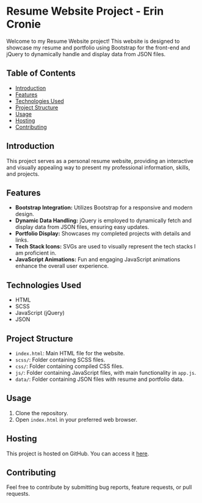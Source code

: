 # Resume Website Project - Erin Cronie

Welcome to my Resume Website project! This website is designed to showcase my resume and portfolio using Bootstrap for the front-end and jQuery to dynamically handle and display data from JSON files.

## Table of Contents

- [Introduction](#introduction)
- [Features](#features)
- [Technologies Used](#technologies-used)
- [Project Structure](#project-structure)
- [Usage](#usage)
- [Hosting](#hosting)
- [Contributing](#contributing)

## Introduction

This project serves as a personal resume website, providing an interactive and visually appealing way to present my professional information, skills, and projects.

## Features

- **Bootstrap Integration:** Utilizes Bootstrap for a responsive and modern design.
- **Dynamic Data Handling:** jQuery is employed to dynamically fetch and display data from JSON files, ensuring easy updates.
- **Portfolio Display:** Showcases my completed projects with details and links.
- **Tech Stack Icons:** SVGs are used to visually represent the tech stacks I am proficient in.
- **JavaScript Animations:** Fun and engaging JavaScript animations enhance the overall user experience.

## Technologies Used

- HTML
- SCSS
- JavaScript (jQuery)
- JSON

## Project Structure

- `index.html`: Main HTML file for the website.
- `scss/`: Folder containing SCSS files.
- `css/`: Folder containing compiled CSS files.
- `js/`: Folder containing JavaScript files, with main functionality in `app.js`.
- `data/`: Folder containing JSON files with resume and portfolio data.

## Usage

1. Clone the repository.
2. Open `index.html` in your preferred web browser.

## Hosting

This project is hosted on GitHub. You can access it [here](https://github.com/erincronie/erin-cronie-portfolio).

## Contributing

Feel free to contribute by submitting bug reports, feature requests, or pull requests.
